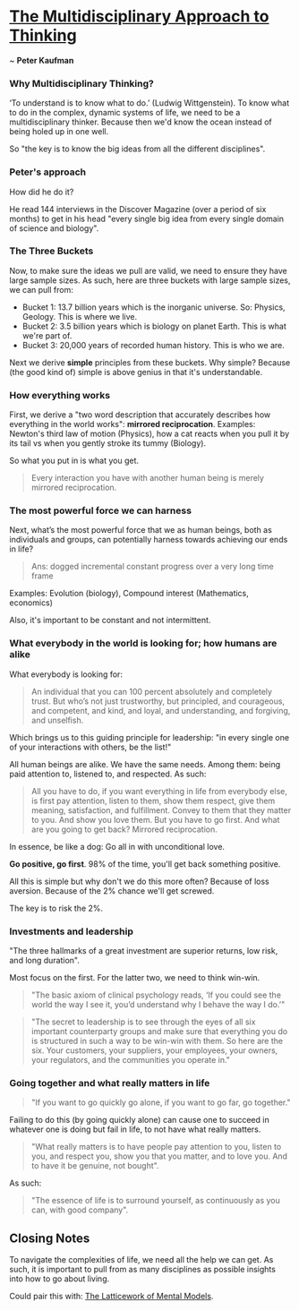 # [The Multidisciplinary Approach to Thinking](http://latticeworkinvesting.com/2018/04/06/peter-kaufman-on-the-multidisciplinary-approach-to-thinking/)

~ **Peter Kaufman**

### Why Multidisciplinary Thinking?

‘To understand is to know what to do.’ (Ludwig Wittgenstein).
To know what to do in the complex, dynamic systems of life, we need to be a multidisciplinary thinker. Because then we'd know the ocean instead of being holed up
in one well.

So "the key is to know the big ideas from all the different disciplines".

### Peter's approach

How did he do it?

He read 144 interviews in the Discover Magazine (over a period of six months) 
to get in his head "every single big idea from every single domain of science and biology".

### The Three Buckets

Now, to make sure the ideas we pull are valid, we need to ensure they have large sample sizes. As such, here are 
three buckets with large sample sizes, we can pull from:

- Bucket 1: 13.7 billion years which is the inorganic universe. So: Physics, Geology. This is where we live.
- Bucket 2: 3.5 billion years which is biology on planet Earth. This is what we're part of.
- Bucket 3: 20,000 years of recorded human history. This is who we are.

Next we derive **simple** principles from these buckets. Why simple? Because (the good kind of) simple is above genius in that it's understandable.


### How everything works

First, we derive a "two word description that accurately describes how everything in the world works": **mirrored reciprocation**.
Examples: Newton's third law of motion (Physics), how a cat reacts when you pull it by its tail vs when you gently stroke its tummy (Biology).

So what you put in is what you get. 

> Every interaction you have with another human being is merely mirrored reciprocation.

### The most powerful force we can harness

Next, what’s the most powerful force that we as human beings, both as individuals and groups, can potentially harness towards achieving our ends in life?
> Ans: dogged incremental constant progress over a very long time frame

Examples: Evolution (biology), Compound interest (Mathematics, economics)

Also, it's important to be constant and not intermittent.

### What everybody in the world is looking for; how humans are alike

What everybody is looking for:

> An individual that you can 100 percent absolutely and completely trust. But who’s not just trustworthy, but principled, and courageous, and competent, and kind, and loyal, and understanding, and forgiving, and unselfish.

Which brings us to this guiding principle for leadership: "in every single one of your interactions with others, be the list!"

All human beings are alike. We have the same needs. Among them: being paid attention to, listened to, and respected. As such:

> All you have to do, if you want everything in life from everybody else, is first pay attention, listen to them, show them respect, give them meaning, satisfaction, and fulfillment. Convey to them that they matter to you. And show you love them. But you have to go first. And what are you going to get back? Mirrored reciprocation.

In essence, be like a dog: Go all in with unconditional love. 

**Go positive, go first**. 98% of the time, you'll get back something positive. 

All this is simple but why don't we do this more often? Because of loss aversion. Because of the 2% chance we'll get screwed.

The key is to risk the 2%.

### Investments and leadership

"The three hallmarks of a great investment are superior returns, low risk, and long duration". 

Most focus on the first. For the latter two, we need to think win-win.

> "The basic axiom of clinical psychology reads, ‘If you could see the world the way I see it, you’d understand why I behave the way I do.’"

> "The secret to leadership is to see through the eyes of all six important counterparty groups and make sure that everything you do is structured in such a way to be win-win with them. So here are the six. Your customers, your suppliers, your employees, your owners, your regulators, and the communities you operate in."

### Going together and what really matters in life

> "If you want to go quickly go alone, if you want to go far, go together."

Failing to do this (by going quickly alone) can cause one to succeed in whatever one is doing but fail in life, to not have what really matters.

> "What really matters is to have people pay attention to you, listen to you, and respect you, show you that you matter, and to love you. And to have it be genuine, not bought".

As such:

> "The essence of life is to surround yourself, as continuously as you can, with good company".

## Closing Notes

To navigate the complexities of life, we need all the help we can get. As such, it is important to pull from as many disciplines as possible insights into 
how to go about living. 

Could pair this with: [The Latticework of Mental Models](https://fs.blog/mental-models/).
